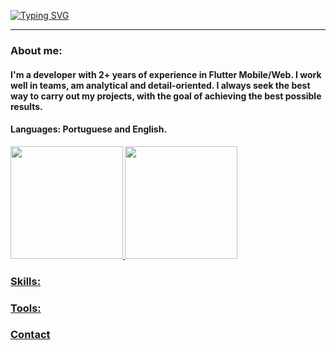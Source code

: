 <!-- Apresentation -->
[![Typing SVG](https://readme-typing-svg.herokuapp.com/?color=00bfbf&size=30&center=true&vCenter=true&width=1000&lines=Heyy,+My+Name+is+Vitor+Hugo;I'm+20+years+old;I'm+a+Software+Engineering+student)](https://git.io/typing-svg)

<!-- Divider -->
***

<!-- About me -->
<h3><strong>About me:</h3>
<h4>I'm a developer with 2+ years of experience in Flutter Mobile/Web. I work well in teams, am analytical and detail-oriented. I always seek the best way to carry out my projects, with the goal of achieving the best possible results.</h4>
<h4><strong>Languages:</strong> Portuguese and English.</h4>

<!-- Resume about languages and commits -->
<div>
    <a href="https://github.com/Vitor1703">
    <img height="180em" src="https://github-readme-stats.vercel.app/api?username=Vitor1703&show_icons=true&theme=gotham">
    <img height="180em" src="https://github-readme-stats.vercel.app/api/top-langs/?username=Vitor1703&layout=compact&theme=gotham">
</div>

<!-- Skills -->
<h3>Skills:</h3>

<!-- Tools -->
<h3>Tools:</h3>

<!-- Contact -->
<h3>Contact</h3>
